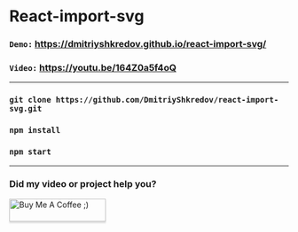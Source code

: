 # React-import-svg

### `Demo:` https://dmitriyshkredov.github.io/react-import-svg/

### `Video:` https://youtu.be/164Z0a5f4oQ

---

### `git clone https://github.com/DmitriyShkredov/react-import-svg.git`

### `npm install`

### `npm start`

---

### Did my video or project help you?

<a href="https://www.buymeacoffee.com/DmitriyShkredov" target="_blank"><img src="https://www.buymeacoffee.com/assets/img/custom_images/orange_img.png" alt="Buy Me A Coffee ;)" style="height: 41px !important;width: 174px !important;box-shadow: 0px 3px 2px 0px rgba(190, 190, 190, 0.5) !important;-webkit-box-shadow: 0px 3px 2px 0px rgba(190, 190, 190, 0.5) !important;" ></a>
